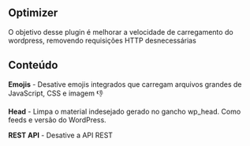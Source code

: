 ## Optimizer
O objetivo desse plugin é melhorar a velocidade de carregamento do wordpress, removendo requisições HTTP desnecessárias 

## Conteúdo

**Emojis** - Desative emojis integrados que carregam arquivos grandes de JavaScript, CSS e imagem 👎

**Head** - Limpa o material indesejado gerado no gancho wp_head. Como feeds e versão do WordPress.

**REST API** - Desative a API REST

